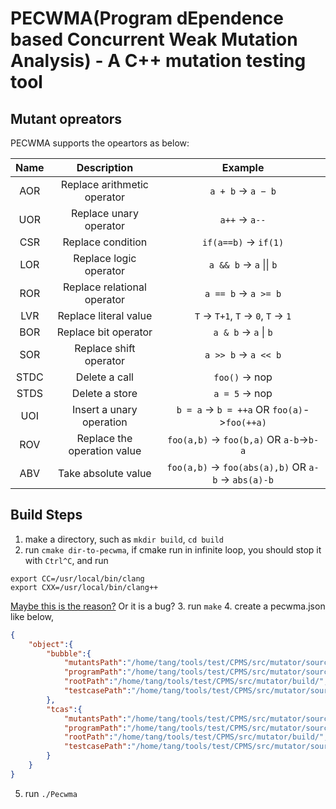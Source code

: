 # PECWMA(Program dEpendence based Concurrent Weak Mutation Analysis) - A C++ mutation testing tool

## Mutant opreators
PECWMA supports the opeartors as below:

|Name         | Description           | Example  |
| :-------------: |:-------------:| :-----:|
|AOR  |  Replace arithmetic operator | `a + b` -> `a − b` |
|UOR  |Replace unary operator  | `a++` -> `a--` |
|CSR  | Replace condition | `if(a==b)` -> `if(1)`|
| LOR | Replace logic operator     | `a && b` -> `a` &#124;&#124; `b`  |
| ROR | Replace relational operator     | `a == b` -> `a >= b`       |
| LVR | Replace literal value       | `T` -> `T+1`, `T` -> `0`, `T` -> `1`  |
| BOR | Replace bit operator        | `a & b` -> `a` &#124; `b` |
| SOR | Replace shift operator          | `a >> b` -> `a << b`       |
| STDC | Delete a call                  | `foo()` -> nop          |
| STDS | Delete a store                 | `a = 5` -> nop          |
| UOI | Insert a unary operation        | `b = a` -> `b = ++a` OR `foo(a)`->`foo(++a)`  |
| ROV | Replace the operation value     | `foo(a,b)` -> `foo(b,a)` OR `a-b`->`b-a`      |
| ABV | Take absolute value     | `foo(a,b)` -> `foo(abs(a),b)` OR `a-b` ->  `abs(a)-b`      |

## Build Steps
1. make a directory, such as `mkdir build`, `cd build`
2. run `cmake dir-to-pecwma`, if cmake run in infinite loop, you should stop it with `Ctrl^C`, and run
```
export CC=/usr/local/bin/clang
export CXX=/usr/local/bin/clang++
```
[Maybe this is the reason?](https://stackoverflow.com/questions/7031126/switching-between-gcc-and-clang-llvm-using-cmake) Or it is a bug?
3. run `make`
4. create a pecwma.json like below,
```json
{
    "object":{
        "bubble":{
            "mutantsPath":"/home/tang/tools/test/CPMS/src/mutator/source/shuju/bubble/MutationT/",
            "programPath":"/home/tang/tools/test/CPMS/src/mutator/source/shuju/bubble/Source/bubble.c",
            "rootPath":"/home/tang/tools/test/CPMS/src/mutator/build/",
            "testcasePath":"/home/tang/tools/test/CPMS/src/mutator/source/shuju/bubble/Testcase/"
        },
        "tcas":{
            "mutantsPath":"/home/tang/tools/test/CPMS/src/mutator/source/shuju/tcas/MutationT/",    //directory of mutants
            "programPath":"/home/tang/tools/test/CPMS/src/mutator/source/shuju/tcas/Source/tcas.c", //path to source file
            "rootPath":"/home/tang/tools/test/CPMS/src/mutator/build/",                             //work directory
            "testcasePath":"/home/tang/tools/test/CPMS/src/mutator/source/shuju/tcas/Testcase/"     //directory of testcase 
        }
    }
}
```
5. run `./Pecwma`
